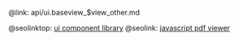 @link: api/ui.baseview_$view_other.md

@seolinktop: [ui component library](https://webix.com)
@seolink: [javascript pdf viewer](https://webix.com/widget/html5_pdf_viewer/)